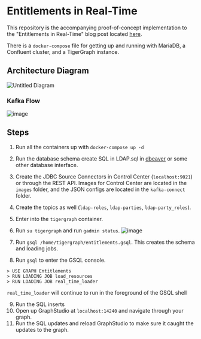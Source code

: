 # Entitlements in Real-Time

This repository is the accompanying proof-of-concept implementation to the "Entitlements in
Real-Time" blog post located [here](https://www.experoinc.com/post/graph-based-rbac-using-streaming-synchronization).

There is a `docker-compose` file for getting up and running with MariaDB, a
Confluent cluster, and a TigerGraph instance. 

## Architecture Diagram

![Untitled Diagram](https://user-images.githubusercontent.com/67249292/201480387-3af760ca-f94d-405d-b9ad-8aca0d6d6544.jpg)

### Kafka Flow

![image](https://user-images.githubusercontent.com/67249292/201484768-4ecab915-a352-4db1-b248-8f71c5acaa55.png)


## Steps

1. Run all the containers up with `docker-compose up -d`
2. Run the database schema create SQL in LDAP.sql in [dbeaver](https://dbeaver.io/download/) or some other database interface.
3. Create the JDBC Source Connectors in Control Center (`localhost:9021`) or through the REST API.
Images for Control Center are located in the `images` folder, and the JSON configs are located in the
`kafka-connect` folder.
4. Create the topics as well (`ldap-roles`, `ldap-parties`, `ldap-party_roles`).
5. Enter into the `tigergraph` container.
6. Run `su tigergraph` and run `gadmin status`.
![image](https://user-images.githubusercontent.com/67249292/202384651-78046042-1a39-445e-8577-1edb474328e0.png)

7. Run `gsql /home/tigergraph/entitlements.gsql`. This creates the schema and loading jobs.
8. Run `gsql` to enter the GSQL console.

```
> USE GRAPH Entitlements
> RUN LOADING JOB load_resources
> RUN LOADING JOB real_time_loader
```

`real_time_loader` will continue to run in the foreground of the GSQL shell

9. Run the SQL inserts
10. Open up GraphStudio at `localhost:14240` and navigate through your graph.
11. Run the SQL updates and reload GraphStudio to make sure it caught the updates to the graph.
